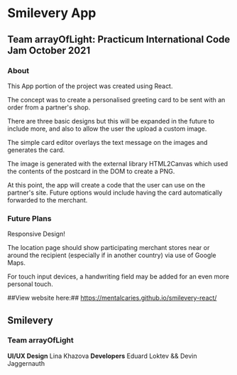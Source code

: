# Smilevery App

## Team arrayOfLight: Practicum International Code Jam October 2021

### About

This App portion of the project was created using React.

The concept was to create a personalised greeting card to be sent with an order from a partner's shop.

There are three basic designs but this will be expanded in the future to include more, and also to allow the user the upload a custom image.

The simple card editor overlays the text message on the images and generates the card.

The image is generated with the external library HTML2Canvas which used the contents of the postcard in the DOM to create a PNG.

At this point, the app will create a code that the user can use on the partner's site. Future options would include having the card automatically forwarded to the merchant.

### Future Plans

Responsive Design! 

The location page should show participating merchant stores near or around the recipient (especially if in another country) via use of Google Maps.

For touch input devices, a handwriting field may be added for an even more personal touch.

##View website here:## https://mentalcaries.github.io/smilevery-react/

## Smilevery

### Team arrayOfLight

**UI/UX Design** Lina Khazova
**Developers** Eduard Loktev && Devin Jaggernauth
